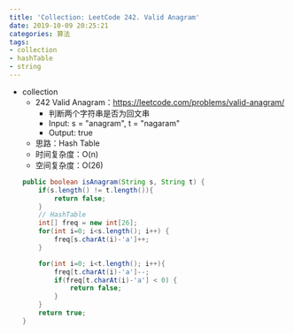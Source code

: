 ```yaml
---
title: 'Collection: LeetCode 242. Valid Anagram'
date: 2019-10-09 20:25:21
categories: 算法
tags:  
- collection
- hashTable
- string
---
```


- collection
    - 242 Valid Anagram：https://leetcode.com/problems/valid-anagram/
        - 判断两个字符串是否为回文串
        - Input: s = "anagram", t = "nagaram"
        - Output: true
        <!-- more -->
    - 思路：Hash Table
    - 时间复杂度：O(n)
    - 空间复杂度：O(26)
    ```java
    public boolean isAnagram(String s, String t) {
        if(s.length() != t.length()){
            return false;
        }
        // HashTable
        int[] freq = new int[26];
        for(int i=0; i<s.length(); i++) {
            freq[s.charAt(i)-'a']++;
        }

        for(int i=0; i<t.length(); i++){
            freq[t.charAt(i)-'a']--;
            if(freq[t.charAt(i)-'a'] < 0) {
                return false;
            }
        }
        return true;
    }
    ```